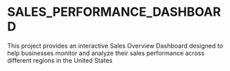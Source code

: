 # SALES_PERFORMANCE_DASHBOARD
This project provides an interactive Sales Overview Dashboard designed to help businesses monitor and analyze their sales performance across different regions in the United States
